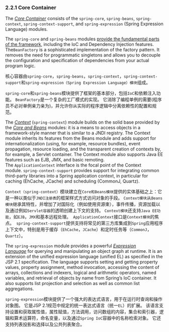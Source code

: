 ### 2.2.1 Core Container

The [*Core Container*](http://docs.spring.io/spring/docs/5.0.0.M4/spring-framework-reference/htmlsingle/#beans-introduction) consists of the `spring-core`, `spring-beans`, `spring-context`, `spring-context-support`, and `spring-expression` (Spring Expression Language) modules.

The `spring-core` and `spring-beans` modules [provide the fundamental parts of the framework](http://docs.spring.io/spring/docs/5.0.0.M4/spring-framework-reference/htmlsingle/#beans-introduction), including the IoC and Dependency Injection features. The`BeanFactory` is a sophisticated implementation of the factory pattern. It removes the need for programmatic singletons and allows you to decouple the configuration and specification of dependencies from your actual program logic.

核心容器由`spring-core`，`spring-beans`，`spring-context`，`spring-context-support`和`spring-expression（Spring Expression Language）模块`组成。

`spring-core`和`spring-beans`模块提供了框架的基本部分，包括`IoC`和依赖注入功能。 `BeanFactory`是一个复杂的工厂模式的实现。 它消除了编程单例的需要(程序员不必对单例亲力亲为)，并允许你从实际的程序逻辑中分离依赖性的配置和规范。

The [*Context*](http://docs.spring.io/spring/docs/5.0.0.M4/spring-framework-reference/htmlsingle/#context-introduction) (`spring-context`) module builds on the solid base provided by the [*Core and Beans*](http://docs.spring.io/spring/docs/5.0.0.M4/spring-framework-reference/htmlsingle/#beans-introduction) modules: it is a means to access objects in a framework-style manner that is similar to a JNDI registry. The Context module inherits its features from the Beans module and adds support for internationalization (using, for example, resource bundles), event propagation, resource loading, and the transparent creation of contexts by, for example, a Servlet container. The Context module also supports Java EE features such as EJB, JMX, and basic remoting. The `ApplicationContext` interface is the focal point of the Context module. `spring-context-support` provides support for integrating common third-party libraries into a Spring application context, in particular for caching (EhCache, JCache) and scheduling (CommonJ, Quartz).

`Context（spring-context）`模块建立在`Core和Beans模块`提供的实体基础之上：它是一种以类似于`JNDI注册表`的框架样式方式访问对象的手段。 `Context模块`从`Beans模块`继承其特性，并增加了对国际化（例如使用资源束），事件传播，资源加载以及通过例如`Servlet容器`的透明创建上下文的支持。 `Context模块`还支持`Java EE功能`，如`EJB`，`JMX`和基本远程处理。` ApplicationContext`接口是`Context模块`的焦点。` spring-context-support`提供支持将常见的第三方库集成到`Spring`应用程序上下文中，特别是用于缓存（`EhCache`，`JCache`）和定时任务等（`CommonJ`，`Quartz`）。

The `spring-expression` module provides a powerful [*Expression Language*](http://docs.spring.io/spring/docs/5.0.0.M4/spring-framework-reference/htmlsingle/#expressions) for querying and manipulating an object graph at runtime. It is an extension of the unified expression language (unified EL) as specified in the JSP 2.1 specification. The language supports setting and getting property values, property assignment, method invocation, accessing the content of arrays, collections and indexers, logical and arithmetic operators, named variables, and retrieval of objects by name from Spring’s IoC container. It also supports list projection and selection as well as common list aggregations.

`spring-expression`模块提供了一个强大的表达式语言，用于在运行时查询和操作对象图。 它是JSP 2.1规范中规定的统一表达式语言（统一`EL`）的扩展。 该语言支持设置和获取属性值，属性赋值，方法调用，访问数组的内容，集合和索引器，逻辑和算术运算符，命名变量，以及通过`Spring IoC`容器中的名称检索对象。 它还支持列表投影和选择以及公共列表聚合。